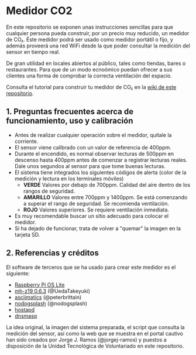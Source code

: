 # Medidor CO2
En este repositorio se exponen unas instrucciones sencillas para que cualquier persona pueda construir, por un precio muy reducido, un medidor de CO₂. Éste medidor podrá ser usado como medidor portátil o fijo, y además proveerá una red WiFi desde la que poder consultar la medición del sensor en tiempo real.

De gran utilidad en locales abiertos al público, tales como tiendas, bares o restaurantes. Para que de un modo ecnoómico puedan ofrecer a sus clientes una forma de comprobar la correcta ventilación del espacio.

Consulta el tutorial para construir tu medidor de CO₂ en la [wiki de este repositorio](https://github.com/utvoluntariado/medidor-co2/wiki).

## 1. Preguntas frecuentes acerca de funcionamiento, uso y calibración
* Antes de realizar cualquier operación sobre el medidor, quítale la corriente.
* El sensor viene calibrado con un valor de referencia de 400ppm.
* Durante el encendido, es normal observar lecturas de 500ppm en descenso hasta 400ppm antes de comenzar a registrar lecturas reales. Dale unos segundos al sensor para que tome buenas lecturas.
* El sistema tiene integrados los siguientes códigos de alerta (color de la medición y lectura en los terminales móviles)
  - **VERDE** Valores por debajo de 700ppm. Calidad del aire dentro de los rangos de seguridad.
  - **AMARILLO** Valores entre 700ppm y 1400ppm. Se está comenzando a superar el rango de seguridad. Se recomienda ventilación.
  - **ROJO** Valores superiores. Se requiere ventilación inmediata.
* Es muy recomendable buscar un sitio adecuado para colocar el medidor.
* Si ha dejado de funcionar, trata de volver a "quemar" la imagen en la tarjeta SD.

## 2. Referencias y créditos
El software de terceros que se ha usado para crear este medidor es el siguiente:
* [Raspberry Pi OS Lite](https://www.raspberrypi.org/software/operating-systems/)
* [mh-z19 0.6.3](https://github.com/UedaTakeyuki/mh-z19) (@UedaTakeyuki)
* [asciimatics](https://github.com/peterbrittain/asciimatics) (@peterbrittain)
* [nodogsplash](https://github.com/nodogsplash/nodogsplash) (@nodogsplash)
* [hostapd](https://en.wikipedia.org/wiki/Hostapd)
* [dnsmasq](https://en.wikipedia.org/wiki/Dnsmasq)

La idea original, la imagen del sistema preparada, el script que consulta la medición del sensor, así como la web que se muestra en el portal cautivo han sido creados por Jorge J. Ramos (@jorgej-ramos) y puestos a disposición de la Unidad Tecnológica de Voluntariado en este repositorio.
